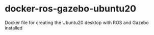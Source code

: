 # docker-ros-gazebo-ubuntu20
Docker file for creating the Ubuntu20 desktop with ROS and Gazebo installed

